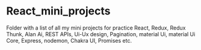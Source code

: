 # React_mini_projects
Folder with a list of all my mini projects for practice React, Redux, Redux Thunk, Alan Ai, REST APIs, Ui-Ux design, Pagination, material Ui, material Ui Core, Express, nodemon, Chakra UI, Promises etc.
